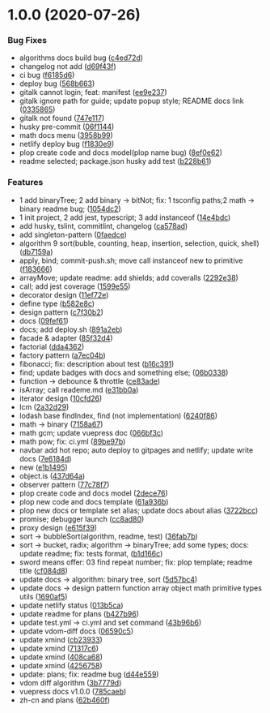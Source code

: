 # 1.0.0 (2020-07-26)


### Bug Fixes

* algorithms docs build bug ([c4ed72d](https://github.com/Rain120/awesome-javascript-code-implementation/commit/c4ed72d2da7b0f940a4f7530bdfaaa47631741ff))
* changelog not add ([d69f43f](https://github.com/Rain120/awesome-javascript-code-implementation/commit/d69f43f5112ea7d55242b46ca670ad54741bd940))
* ci bug ([f6185d6](https://github.com/Rain120/awesome-javascript-code-implementation/commit/f6185d6f29e1587bba76f0772433441602bc8db7))
* deploy bug ([568b663](https://github.com/Rain120/awesome-javascript-code-implementation/commit/568b663a5fd6d1b4ab40043e0a693564d7dc3a84))
* gitalk cannot login; feat: manifest ([ee9e237](https://github.com/Rain120/awesome-javascript-code-implementation/commit/ee9e237314451244a13c6c4c13f8a119572b6ecb))
* gitalk ignore path for guide; update popup style; README docs link ([0335865](https://github.com/Rain120/awesome-javascript-code-implementation/commit/0335865ca2d0ef8407c9fcf5c0342c42e100b79f))
* gitalk not found ([747e117](https://github.com/Rain120/awesome-javascript-code-implementation/commit/747e117b24042b20aa2c249e0415cd1eca6da80e))
* husky pre-commit ([06f1144](https://github.com/Rain120/awesome-javascript-code-implementation/commit/06f1144d4c80888dbe6da76d28d5f6f0fff55358))
* math docs menu ([3958b99](https://github.com/Rain120/awesome-javascript-code-implementation/commit/3958b99b27170aa419b4b8983d7cf62cbae6b724))
* netlify deploy bug ([f1830e9](https://github.com/Rain120/awesome-javascript-code-implementation/commit/f1830e9a07d27b4d6b9c3c67e13272e9064bb322))
* plop create code and docs model(plop name bug) ([8ef0e62](https://github.com/Rain120/awesome-javascript-code-implementation/commit/8ef0e627daadc21842de8a35495c345f9ca70550))
* readme selected; package.json husky add test ([b228b61](https://github.com/Rain120/awesome-javascript-code-implementation/commit/b228b6194832f909c0b3c7a0c38843bab3b7c63d))


### Features

* 1 add binaryTree; 2 add binary -> bitNot; fix: 1 tsconfig paths;2 math -> binary readme bug; ([1054dc2](https://github.com/Rain120/awesome-javascript-code-implementation/commit/1054dc2d07e1eb2b97cb8773eb5803ad8ee611c1))
* 1 init project, 2 add jest, typescript; 3 add instanceof ([14e4bdc](https://github.com/Rain120/awesome-javascript-code-implementation/commit/14e4bdc20cf14c9005ace1464d745191c25260ec))
* add husky, tslint, commitlint, changelog ([ca578ad](https://github.com/Rain120/awesome-javascript-code-implementation/commit/ca578adfa96e0ee7909e670777defb88aabe01f1))
* add singleton-pattern ([0faedce](https://github.com/Rain120/awesome-javascript-code-implementation/commit/0faedce16ff1cbf30ebb68c5f4233cbcb0276d4d))
* algorithm 9 sort(buble, counting, heap, insertion, selection, quick, shell) ([db7159a](https://github.com/Rain120/awesome-javascript-code-implementation/commit/db7159a7a1253b8df6280f0778ac9aa33ceda9a3))
* apply, bind; commit-push.sh; move call instanceof new to primitive ([f183666](https://github.com/Rain120/awesome-javascript-code-implementation/commit/f183666f22f431dec5a5cb132f2ca713d2cef0a5))
* arrayMove; update readme: add shields; add coveralls ([2292e38](https://github.com/Rain120/awesome-javascript-code-implementation/commit/2292e386d5d3198f52927d87faba7d9d3079cb3c))
* call; add jest coverage ([1599e55](https://github.com/Rain120/awesome-javascript-code-implementation/commit/1599e55d5435b8aa48a7c978c0eecc1678e66c96))
* decorator design ([11ef72e](https://github.com/Rain120/awesome-javascript-code-implementation/commit/11ef72e3e4c00c8cf07712182382cfa7cff44938))
* define type ([b582e8c](https://github.com/Rain120/awesome-javascript-code-implementation/commit/b582e8c9fc1621e3439e520979b8a85b00fb35e4))
* design pattern ([c7f30b2](https://github.com/Rain120/awesome-javascript-code-implementation/commit/c7f30b202bcfac8109a8f1dfb711b86dbf964499))
* docs ([09fef61](https://github.com/Rain120/awesome-javascript-code-implementation/commit/09fef619e16c89071c5864700030fa2a7757a8be))
* docs; add deploy.sh ([891a2eb](https://github.com/Rain120/awesome-javascript-code-implementation/commit/891a2eb6a24914b68aa7da20b7e3acadaed53795))
* facade & adapter ([85f32d4](https://github.com/Rain120/awesome-javascript-code-implementation/commit/85f32d4a31619e2ff6b03c440d5fbeab31d55371))
* factorial ([dda4362](https://github.com/Rain120/awesome-javascript-code-implementation/commit/dda43621d21f6e4e09f922002bea394b4ca4353a))
* factory pattern ([a7ec04b](https://github.com/Rain120/awesome-javascript-code-implementation/commit/a7ec04bd9bceba59feb2df891fbe2dfa70e1748f))
* fibonacci; fix: description about test ([b16c391](https://github.com/Rain120/awesome-javascript-code-implementation/commit/b16c3915992d12eff6dc753b980921d9e8d86738))
* find; update badges with docs and something else; ([06b0338](https://github.com/Rain120/awesome-javascript-code-implementation/commit/06b0338b154094c1c5b63328b069cf036042a68c))
* function -> debounce & throttle ([ce83ade](https://github.com/Rain120/awesome-javascript-code-implementation/commit/ce83adeb7f58f18b86152d584e03b288ff940af9))
* isArray; call reademe.md ([e31bb0a](https://github.com/Rain120/awesome-javascript-code-implementation/commit/e31bb0a7e49916de9eda570eecc8a349b7417df1))
* iterator design ([10cfd26](https://github.com/Rain120/awesome-javascript-code-implementation/commit/10cfd26fffb5feff97382c7c2290fa090ddb2bc3))
* lcm ([2a32d29](https://github.com/Rain120/awesome-javascript-code-implementation/commit/2a32d29774d3307cd2319beb094a36c1bf92be7e))
* lodash base findIndex, find (not implementation) ([6240f86](https://github.com/Rain120/awesome-javascript-code-implementation/commit/6240f8695d08d1d061192fd0b8ca946d1a7d31ae))
* math -> binary ([7158a67](https://github.com/Rain120/awesome-javascript-code-implementation/commit/7158a672269f54928a8ee549a279790adaf650cc))
* math gcm; update vuepress doc ([066bf3c](https://github.com/Rain120/awesome-javascript-code-implementation/commit/066bf3cafa0766879354ebefa0005d1c629eaa5f))
* math pow; fix: ci.yml ([89be97b](https://github.com/Rain120/awesome-javascript-code-implementation/commit/89be97bdd3d4be266212d72dca45732e70e7a41a))
* navbar add hot repo; auto deploy to gitpages and netlify; update write docs ([7e6184d](https://github.com/Rain120/awesome-javascript-code-implementation/commit/7e6184d892c3070c6dd5d63c39ac048bdb7658ec))
* new ([e1b1495](https://github.com/Rain120/awesome-javascript-code-implementation/commit/e1b1495c204bb8936a45356eaa8b7266020ba055))
* object.is ([437d64a](https://github.com/Rain120/awesome-javascript-code-implementation/commit/437d64a8f5fb0ad357cadc41b11d68286aa81b3e))
* observer pattern ([77c78f7](https://github.com/Rain120/awesome-javascript-code-implementation/commit/77c78f7359161c0e64b3143e3a66fea3f5d4eb46))
* plop create code and docs model ([2dece76](https://github.com/Rain120/awesome-javascript-code-implementation/commit/2dece76fbfd83514551dbabadf7c54d73674730d))
* plop new code and docs template ([61a936b](https://github.com/Rain120/awesome-javascript-code-implementation/commit/61a936b58bc52a1cf984dc6156746b43f65da7f1))
* plop new docs or template set alias; update docs about alias ([3722bcc](https://github.com/Rain120/awesome-javascript-code-implementation/commit/3722bccea8605dfef55dd270e7f2ca14a1c03ae7))
* promise; debugger launch ([cc8ad80](https://github.com/Rain120/awesome-javascript-code-implementation/commit/cc8ad803956e65431cedd97f1ebb333ffe78c28e))
* proxy design ([e615f39](https://github.com/Rain120/awesome-javascript-code-implementation/commit/e615f39497043f4c2357c7366cb13226b57208e6))
* sort -> bubbleSort(algorithm, readme, test) ([36fab7b](https://github.com/Rain120/awesome-javascript-code-implementation/commit/36fab7b029d425ac129b6c4f202b18a9a3852fef))
* sort -> bucket, radix; algorithm -> binaryTree; add some types; docs: update readme; fix: tests format, ([b1d166c](https://github.com/Rain120/awesome-javascript-code-implementation/commit/b1d166c7e56e37f35ab0bc7628186eeae15a4b60))
* sword means offer: 03 find repeat number; fix: plop template; readme title ([cf084d8](https://github.com/Rain120/awesome-javascript-code-implementation/commit/cf084d80099aa5445bd6522a6d8be373ad2c73fb))
* update docs -> algorithm: binary tree, sort ([5d57bc4](https://github.com/Rain120/awesome-javascript-code-implementation/commit/5d57bc4489551bffeca34102f2fce61b59996873))
* update docs -> design pattern function array object math primitive types utils ([1690af5](https://github.com/Rain120/awesome-javascript-code-implementation/commit/1690af5ed96c46341465f72866732837e5c72200))
* update netlify status ([013b5ca](https://github.com/Rain120/awesome-javascript-code-implementation/commit/013b5ca5847873adabbff93a89daa41500ccf153))
* update readme for plans ([b427b96](https://github.com/Rain120/awesome-javascript-code-implementation/commit/b427b9667cc97c77df75ef0af56eb84b6b4c3ba6))
* update test.yml -> ci.yml and set command ([43b96b6](https://github.com/Rain120/awesome-javascript-code-implementation/commit/43b96b63fc2788a5ea37fa7567c6a6dced4b875f))
* update vdom-diff docs ([06590c5](https://github.com/Rain120/awesome-javascript-code-implementation/commit/06590c56d0df7cbba68bb705cb7e159f6f765c3a))
* update xmind ([cb23933](https://github.com/Rain120/awesome-javascript-code-implementation/commit/cb23933f46152c59a7b08f84d7355b35bba25002))
* update xmind ([71317c6](https://github.com/Rain120/awesome-javascript-code-implementation/commit/71317c67376bc8196f80e25391adfdc9b2496380))
* update xmind ([408ca68](https://github.com/Rain120/awesome-javascript-code-implementation/commit/408ca685142dc425e90be64a284016d57d580893))
* update xmind ([4256758](https://github.com/Rain120/awesome-javascript-code-implementation/commit/4256758c5fe0a036ce3ececc43f848e48964d7a0))
* update: plans; fix: readme bug ([d44e559](https://github.com/Rain120/awesome-javascript-code-implementation/commit/d44e559def7834fcccbb19797a1d29bf5cc4e5b7))
* vdom diff algorithm ([3b7779d](https://github.com/Rain120/awesome-javascript-code-implementation/commit/3b7779dcad7e184027d1bddfa6387224c2f009d3))
* vuepress docs v1.0.0 ([785caeb](https://github.com/Rain120/awesome-javascript-code-implementation/commit/785caeb41beeff7a0f53646fc952d1c89ebb61d5))
* zh-cn and plans ([62b460f](https://github.com/Rain120/awesome-javascript-code-implementation/commit/62b460f200a2f76ee36cd3cae94d1660ed4ff3c2))



